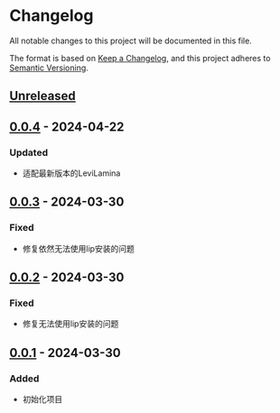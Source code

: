 # Changelog

All notable changes to this project will be documented in this file.

The format is based on [Keep a Changelog](https://keepachangelog.com/en/1.0.0/),
and this project adheres to [Semantic Versioning](https://semver.org/spec/v2.0.0.html).

## [Unreleased]

## [0.0.4] - 2024-04-22

### Updated

- 适配最新版本的LeviLamina

## [0.0.3] - 2024-03-30

### Fixed

- 修复依然无法使用lip安装的问题

## [0.0.2] - 2024-03-30

### Fixed

- 修复无法使用lip安装的问题

## [0.0.1] - 2024-03-30

### Added

- 初始化项目

[Unreleased]: https://github.com/Dofes/ContentLogBlocker/compare/v0.0.4...HEAD
[0.0.4]: https://github.com/Dofes/ContentLogBlocker/compare/v0.0.3...v0.0.4
[0.0.3]: https://github.com/Dofes/ContentLogBlocker/compare/v0.0.2...v0.0.3
[0.0.2]: https://github.com/Dofes/ContentLogBlocker/compare/v0.0.1...v0.0.2
[0.0.1]: https://github.com/Dofes/ContentLogBlocker/releases/tag/v0.0.1